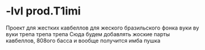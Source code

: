 # -lvl prod.T1imi
Проект для жестких кавбеллов для жеского бразильского фонка вуки ву вуки трепа трепа трепа
Сюда будем добавлять жоские парты кавбеллов, 808ого басса и вообще получится имба пушка
